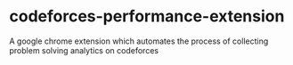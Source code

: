 # codeforces-performance-extension
A google chrome extension which automates the process of collecting problem solving analytics on codeforces
